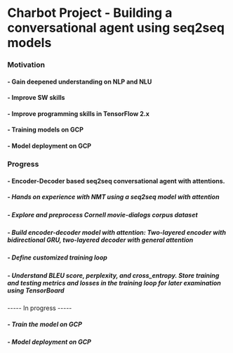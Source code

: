 # Charbot Project - Building a conversational agent using seq2seq models

### Motivation
#### - Gain deepened understanding on NLP and NLU
#### - Improve SW skills
#### - Improve programming skills in TensorFlow 2.x
#### - Training models on GCP
#### - Model deployment on GCP

### Progress
#### - Encoder-Decoder based seq2seq conversational agent with attentions.
#####	- Hands on experience with NMT using a seq2seq model with attention
#####	- Explore and preprocess Cornell movie-dialogs corpus dataset
#####	- Build encoder-decoder model with attention: Two-layered encoder with bidirectional GRU, two-layered decoder with general attention
#####	- Define customized training loop
#####	- Understand BLEU score, perplexity, and cross_entropy. Store training and testing metrics and losses in the training loop for later examination using TensorBoard

----- In progress -----
#####	- Train the model on GCP
#####	- Model deployment on GCP
